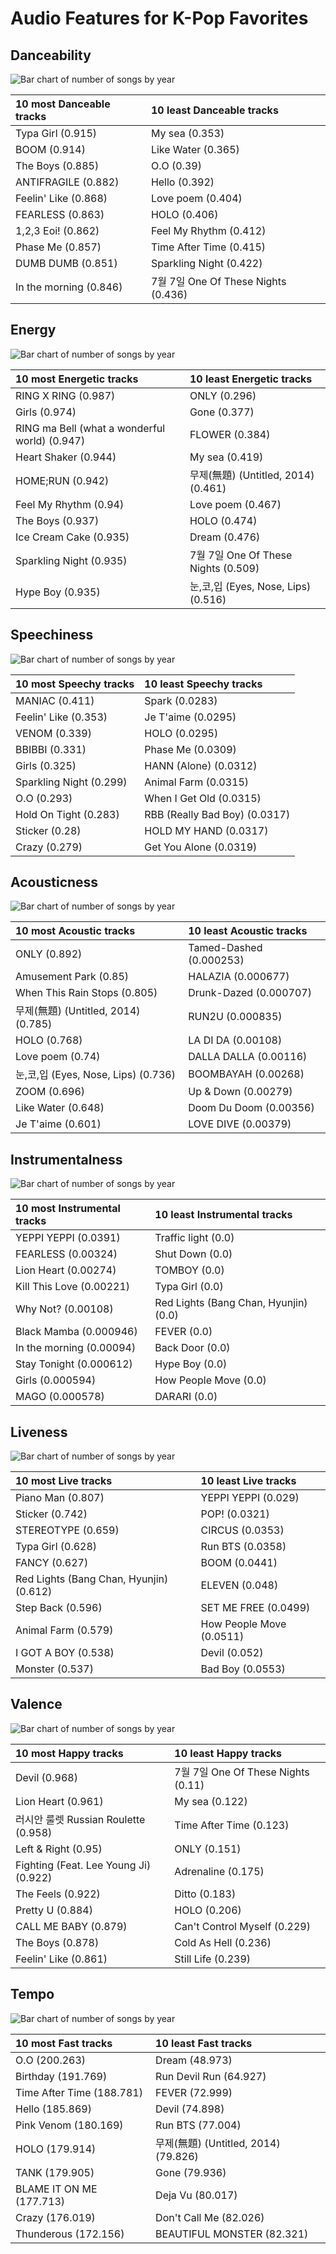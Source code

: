 # Audio Features for K-Pop Favorites

## Danceability

![Bar chart of number of songs by year](../../images/playlists/k_pop_favorites/audio_features/audio_danceability/distribution.png)

| 10 most Danceable tracks | 10 least Danceable tracks |
|:---|:---|
| Typa Girl (0.915) | My sea (0.353) |
| BOOM (0.914) | Like Water (0.365) |
| The Boys (0.885) | O.O (0.39) |
| ANTIFRAGILE (0.882) | Hello (0.392) |
| Feelin' Like (0.868) | Love poem (0.404) |
| FEARLESS (0.863) | HOLO (0.406) |
| 1,2,3 Eoi! (0.862) | Feel My Rhythm (0.412) |
| Phase Me (0.857) | Time After Time (0.415) |
| DUMB DUMB (0.851) | Sparkling Night (0.422) |
| In the morning (0.846) | 7월 7일 One Of These Nights (0.436) |

## Energy

![Bar chart of number of songs by year](../../images/playlists/k_pop_favorites/audio_features/audio_energy/distribution.png)

| 10 most Energetic tracks | 10 least Energetic tracks |
|:---|:---|
| RING X RING (0.987) | ONLY (0.296) |
| Girls (0.974) | Gone (0.377) |
| RING ma Bell (what a wonderful world) (0.947) | FLOWER (0.384) |
| Heart Shaker (0.944) | My sea (0.419) |
| HOME;RUN (0.942) | 무제(無題) (Untitled, 2014) (0.461) |
| Feel My Rhythm (0.94) | Love poem (0.467) |
| The Boys (0.937) | HOLO (0.474) |
| Ice Cream Cake (0.935) | Dream (0.476) |
| Sparkling Night (0.935) | 7월 7일 One Of These Nights (0.509) |
| Hype Boy (0.935) | 눈,코,입 (Eyes, Nose, Lips) (0.516) |

## Speechiness

![Bar chart of number of songs by year](../../images/playlists/k_pop_favorites/audio_features/audio_speechiness/distribution.png)

| 10 most Speechy tracks | 10 least Speechy tracks |
|:---|:---|
| MANIAC (0.411) | Spark (0.0283) |
| Feelin' Like (0.353) | Je T'aime (0.0295) |
| VENOM (0.339) | HOLO (0.0295) |
| BBIBBI (0.331) | Phase Me (0.0309) |
| Girls (0.325) | HANN (Alone) (0.0312) |
| Sparkling Night (0.299) | Animal Farm (0.0315) |
| O.O (0.293) | When I Get Old (0.0315) |
| Hold On Tight (0.283) | RBB (Really Bad Boy) (0.0317) |
| Sticker (0.28) | HOLD MY HAND (0.0317) |
| Crazy (0.279) | Get You Alone (0.0319) |

## Acousticness

![Bar chart of number of songs by year](../../images/playlists/k_pop_favorites/audio_features/audio_acousticness/distribution.png)

| 10 most Acoustic tracks | 10 least Acoustic tracks |
|:---|:---|
| ONLY (0.892) | Tamed-Dashed (0.000253) |
| Amusement Park (0.85) | HALAZIA (0.000677) |
| When This Rain Stops (0.805) | Drunk-Dazed (0.000707) |
| 무제(無題) (Untitled, 2014) (0.785) | RUN2U (0.000835) |
| HOLO (0.768) | LA DI DA (0.00108) |
| Love poem (0.74) | DALLA DALLA (0.00116) |
| 눈,코,입 (Eyes, Nose, Lips) (0.736) | BOOMBAYAH (0.00268) |
| ZOOM (0.696) | Up & Down (0.00279) |
| Like Water (0.648) | Doom Du Doom (0.00356) |
| Je T'aime (0.601) | LOVE DIVE (0.00379) |

## Instrumentalness

![Bar chart of number of songs by year](../../images/playlists/k_pop_favorites/audio_features/audio_instrumentalness/distribution.png)

| 10 most Instrumental tracks | 10 least Instrumental tracks |
|:---|:---|
| YEPPI YEPPI (0.0391) | Traffic light (0.0) |
| FEARLESS (0.00324) | Shut Down (0.0) |
| Lion Heart (0.00274) | TOMBOY (0.0) |
| Kill This Love (0.00221) | Typa Girl (0.0) |
| Why Not? (0.00108) | Red Lights (Bang Chan, Hyunjin) (0.0) |
| Black Mamba (0.000946) | FEVER (0.0) |
| In the morning (0.00094) | Back Door (0.0) |
| Stay Tonight (0.000612) | Hype Boy (0.0) |
| Girls (0.000594) | How People Move (0.0) |
| MAGO (0.000578) | DARARI (0.0) |

## Liveness

![Bar chart of number of songs by year](../../images/playlists/k_pop_favorites/audio_features/audio_liveness/distribution.png)

| 10 most Live tracks | 10 least Live tracks |
|:---|:---|
| Piano Man (0.807) | YEPPI YEPPI (0.029) |
| Sticker (0.742) | POP! (0.0321) |
| STEREOTYPE (0.659) | CIRCUS (0.0353) |
| Typa Girl (0.628) | Run BTS (0.0358) |
| FANCY (0.627) | BOOM (0.0441) |
| Red Lights (Bang Chan, Hyunjin) (0.612) | ELEVEN (0.048) |
| Step Back (0.596) | SET ME FREE (0.0499) |
| Animal Farm (0.579) | How People Move (0.0511) |
| I GOT A BOY (0.538) | Devil (0.052) |
| Monster (0.537) | Bad Boy (0.0553) |

## Valence

![Bar chart of number of songs by year](../../images/playlists/k_pop_favorites/audio_features/audio_valence/distribution.png)

| 10 most Happy tracks | 10 least Happy tracks |
|:---|:---|
| Devil (0.968) | 7월 7일 One Of These Nights (0.11) |
| Lion Heart (0.961) | My sea (0.122) |
| 러시안 룰렛 Russian Roulette (0.958) | Time After Time (0.123) |
| Left & Right (0.95) | ONLY (0.151) |
| Fighting (Feat. Lee Young Ji) (0.922) | Adrenaline (0.175) |
| The Feels (0.922) | Ditto (0.183) |
| Pretty U (0.884) | HOLO (0.206) |
| CALL ME BABY (0.879) | Can't Control Myself (0.229) |
| The Boys (0.878) | Cold As Hell (0.236) |
| Feelin' Like (0.861) | Still Life (0.239) |

## Tempo

![Bar chart of number of songs by year](../../images/playlists/k_pop_favorites/audio_features/audio_tempo/distribution.png)

| 10 most Fast tracks | 10 least Fast tracks |
|:---|:---|
| O.O (200.263) | Dream (48.973) |
| Birthday (191.769) | Run Devil Run (64.927) |
| Time After Time (188.781) | FEVER (72.999) |
| Hello (185.869) | Devil (74.898) |
| Pink Venom (180.169) | Run BTS (77.004) |
| HOLO (179.914) | 무제(無題) (Untitled, 2014) (79.826) |
| TANK (179.905) | Gone (79.936) |
| BLAME IT ON ME (177.713) | Deja Vu (80.017) |
| Crazy (176.019) | Don't Call Me (82.026) |
| Thunderous (172.156) | BEAUTIFUL MONSTER (82.321) |
